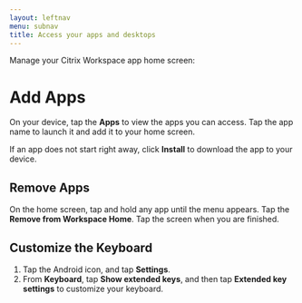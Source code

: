 ```yaml
---
layout: leftnav
menu: subnav
title: Access your apps and desktops
---
```


Manage your Citrix Workspace app home screen:

# Add Apps

On your device, tap the **Apps** to view the apps you can access. Tap the app name to launch it and add it to your home screen.

If an app does not start right away, click **Install** to download the app to your device.

## Remove Apps

On the home screen, tap and hold any app until the menu appears. Tap the **Remove from Workspace Home**. Tap the screen when you are finished.

## Customize the Keyboard

1.  Tap the Android icon, and tap **Settings**.
2.  From **Keyboard**, tap **Show extended keys**, and then tap **Extended key settings** to customize your keyboard.
